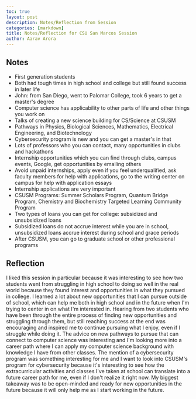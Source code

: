 ```yaml
---
toc: true
layout: post
description: Notes/Reflection from Session
categories: [markdown]
title: Notes/Reflection for CSU San Marcos Session
author: Aarav Arora
---
```


## Notes ##

- First generation students
- Both had tough times in high school and college but still found success in later life
- John: from San Diego, went to Palomar College, took 6 years to get a master's degree
- Computer science has applicability to other parts of life and other things you work on 
- Talks of creating a new science building for CS/Science at CSUSM
- Pathways in Physics, Biological Sciences, Mathematics, Electrical Engineering, and Biotechnology
- Cybersecurity program is new and you can get a master's in that 
- Lots of professors who you can contact, many opportunities in clubs and hackathons
- Internship opportunities which you can find through clubs, campus events, Google, get opportunities by emailing others
- Avoid unpaid internships, apply even if you feel underqualified, ask faculty members for help with applications, go to the writing center on campus for help with application essays
- Internship applications are very important
- CSUSM Programs: Summer Scholars Program, Quantum Bridge Program, Chemistry and Biochemistry Targeted Learning Community Program
- Two types of loans you can get for college: subsidized and unsubsidized loans
- Subsidized loans do not accrue interest while you are in school, unsubsidized loans accrue interest during school and grace periods
- After CSUSM, you can go to graduate school or other professional programs


## Reflection ##
I liked this session in particular because it was interesting to see how two students went from struggling in high school to doing so well in the real world because they found interest and opportunities in what they pursued in college. I learned a lot about new opportunities that I can pursue outside of school, which can help me both in high school and in the future when I'm trying to center in on what I'm interested in. Hearing from two students who have been through the entire process of finding new opportunities and struggling through them, but still reaching success at the end was encouraging and inspired me to continue pursuing what I enjoy, even if I struggle while doing it. The advice on new pathways to pursue that can connect to computer science was interesting and I'm looking more into a career path where I can apply my computer science background with knowledge I have from other classes. The mention of a cybersecurity program was something interesting for me and I want to look into CSUSM's program for cybersecurity because it's interesting to see how the extracurricular activities and classes I've taken at school can translate into a future career path for me, even if I don't realize it right now. My biggest takeaway was to be open-minded and ready for new opportunities in the future because it will only help me as I start working in the future.